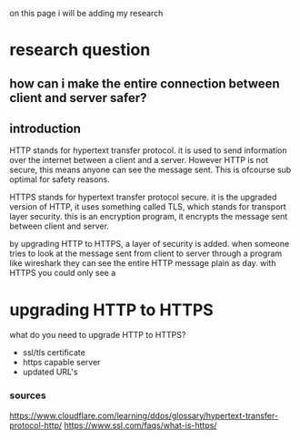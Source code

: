 on this page i will be adding my research

# research question
## how can i make the entire connection between client and server safer?

## introduction
HTTP stands for hypertext transfer protocol. it is used to send information over the internet between a client and a server. However HTTP is not secure, this means anyone can see the message sent. This is ofcourse sub optimal for safety reasons. 

HTTPS stands for hypertext transfer protocol secure. it is the upgraded version of HTTP, it uses something called TLS, which stands for transport layer security. this is an encryption program, it encrypts the message sent between client and server. 

by upgrading HTTP to HTTPS, a layer of security is added. when someone tries to look at the message sent from client to server through a program like wireshark they can see the entire HTTP message plain as day. with HTTPS you could only see a 

# upgrading HTTP to HTTPS
what do you need to upgrade HTTP to HTTPS?
- ssl/tls certificate
- https capable server
- updated URL's

### sources
https://www.cloudflare.com/learning/ddos/glossary/hypertext-transfer-protocol-http/
https://www.ssl.com/faqs/what-is-https/
